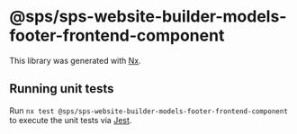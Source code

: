 # @sps/sps-website-builder-models-footer-frontend-component

This library was generated with [Nx](https://nx.dev).

## Running unit tests

Run `nx test @sps/sps-website-builder-models-footer-frontend-component` to execute the unit tests via [Jest](https://jestjs.io).
